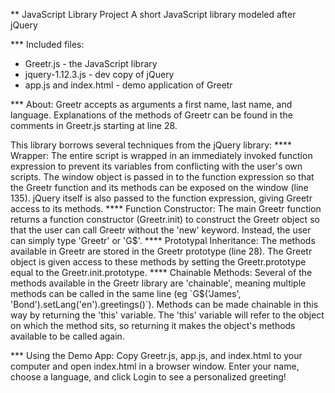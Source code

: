 ** JavaScript Library Project
A short JavaScript library modeled after jQuery

*** Included files:
* Greetr.js - the JavaScript library
* jquery-1.12.3.js - dev copy of jQuery
* app.js and index.html - demo application of Greetr

*** About:
Greetr accepts as arguments a first name, last name, and language.
Explanations of the methods of Greetr can be found in the comments
in Greetr.js starting at line 28.

This library borrows several techniques from the jQuery library:
**** Wrapper:
The entire script is wrapped in an immediately invoked function expression
to prevent its variables from conflicting with the user's own scripts. The
window object is passed in to the function expression so that the Greetr
function and its methods can be exposed on the window (line 135). jQuery 
itself is also passed to the function expression, giving Greetr access to
its methods.
**** Function Constructor:
The main Greetr function returns a function constructor (Greetr.init)
to construct the Greetr object so that the user can call Greetr without the
'new' keyword. Instead, the user can simply type 'Greetr' or 'G$'.
**** Prototypal Inheritance:
The methods available in Greetr are stored in the Greetr prototype (line 28).
The Greetr object is given access to these methods by setting the 
Greetr.prototype equal to the Greetr.init.prototype.
**** Chainable Methods:
Several of the methods available in the Greetr library are 'chainable',
meaning multiple methods can be called in the same line 
(eg `G$('James', 'Bond').setLang('en').greetings()`). Methods can be made
chainable in this way by returning the 'this' variable. The 'this'
variable will refer to the object on which the method sits, so returning 
it makes the object's methods available to be called again.

*** Using the Demo App:
Copy Greetr.js, app.js, and index.html to your computer and open index.html 
in a browser window. Enter your name, choose a language, and click Login to
see a personalized greeting! 